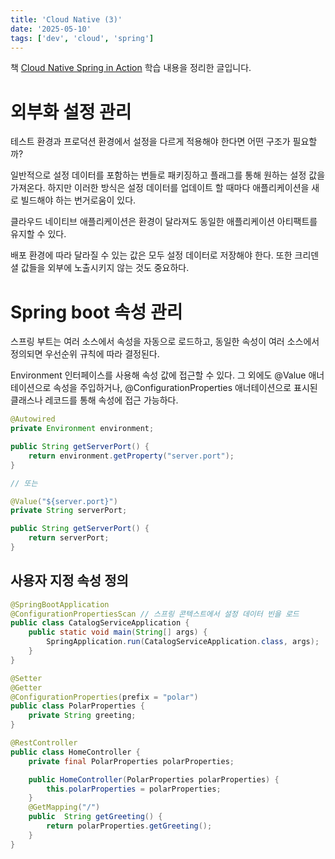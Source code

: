 ```yaml
---
title: 'Cloud Native (3)'
date: '2025-05-10'
tags: ['dev', 'cloud', 'spring']
---
```


책 [Cloud Native Spring in Action](https://m.yes24.com/Goods/Detail/125491840) 학습 내용을 정리한 글입니다.

# 외부화 설정 관리

테스트 환경과 프로덕션 환경에서 설정을 다르게 적용해야 한다면 어떤 구조가 필요할까?

일반적으로 설정 데이터를 포함하는 번들로 패키징하고 플래그를 통해 원하는 설정 값을 가져온다. 하지만 이러한 방식은 설정 데이터를 업데이트 할 때마다 애플리케이션을 새로 빌드해야 하는 번거로움이 있다.

클라우드 네이티브 애플리케이션은 환경이 달라져도 동일한 애플리케이션 아티팩트를 유지할 수 있다.

배포 환경에 따라 달라질 수 있는 값은 모두 설정 데이터로 저장해야 한다. 또한 크리덴셜 값들을 외부에 노출시키지 않는 것도 중요하다.

# Spring boot 속성 관리

스프링 부트는 여러 소스에서 속성을 자동으로 로드하고, 동일한 속성이 여러 소스에서 정의되면 우선순위 규칙에 따라 결정된다.

Environment 인터페이스를 사용해 속성 값에 접근할 수 있다. 그 외에도 @Value 애너테이션으로 속성을 주입하거나, @ConfigurationProperties 애너테이션으로 표시된 클래스나 레코드를 통해 속성에 접근 가능하다.

```java
@Autowired
private Environment environment;

public String getServerPort() {
    return environment.getProperty("server.port");
}

// 또는

@Value("${server.port}")
private String serverPort;

public String getServerPort() {
    return serverPort;
}
```

## 사용자 지정 속성 정의

```java title="CatalogServiceApplication"
@SpringBootApplication
@ConfigurationPropertiesScan // 스프링 콘텍스트에서 설정 데이터 빈을 로드
public class CatalogServiceApplication {
    public static void main(String[] args) {
        SpringApplication.run(CatalogServiceApplication.class, args);
    }
}
```

```java title="PolarProperties.java"
@Setter
@Getter
@ConfigurationProperties(prefix = "polar")
public class PolarProperties {
    private String greeting;
}
```


```java title="HomeController.java"
@RestController
public class HomeController {
    private final PolarProperties polarProperties;

    public HomeController(PolarProperties polarProperties) {
        this.polarProperties = polarProperties;
    }
    @GetMapping("/")
    public  String getGreeting() {
        return polarProperties.getGreeting();
    }
}

```